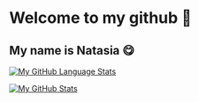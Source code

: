 # Welcome to my github 👋
## My name is Natasia :yum:
<!--
**Natasia09/Natasia09** is a ✨ _special_ ✨ repository because its `README.md` (this file) appears on your GitHub profile.

Here are some ideas to get you started:

- 🔭 I’m currently working on ...
- 🌱 I’m currently learning ...
- 👯 I’m looking to collaborate on ...
- 🤔 I’m looking for help with ...
- 💬 Ask me about ...
- 📫 How to reach me: ...
- 😄 Pronouns: ...
- ⚡ Fun fact: ...
[![Top Langs](https://github-readme-stats.vercel.app/api/top-langs/?username=Natasia09)](https://github.com/anuraghazra/github-readme-stats)

-->

[![My GitHub Language Stats](https://github-readme-stats.vercel.app/api/top-langs/?username=Natasia09&langs_count=5&theme=tokyonight)]()



[![My GitHub Stats](https://github-readme-stats.vercel.app/api/?username=Natasia09&count_private=true&theme=tokyonight&showicons=true)]()

